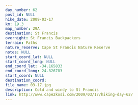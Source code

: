 ```yaml
---
day_number: 62
post_id: NULL
hike_date: 2009-03-17
km: 19.3
map_number: 29A
destination: St Francis
overnight: St Francis Backpackers
terrain: Paths
nature_reserve: Cape St Francis Nature Reserve
notes: NULL
start_coord_lat: NULL
start_coord_long: NULL
end_coord_lat: -34.165833
end_coord_long: 24.826783
start_coord: NULL
destination_coord: 
file_name: 03-17.jpg
description: Cold and windy to St Francis
link: http://www.cape2kosi.com/2009/03/17/hiking-day-62/
---
```

